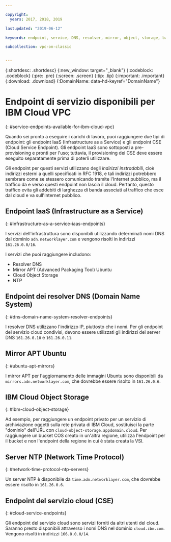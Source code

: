 ```yaml
---

copyright:
  years: 2017, 2018, 2019

lastupdated: "2019-06-12"

keywords: endpoint, service, DNS, resolver, mirror, object, storage, bandwidth, charges

subcollection: vpc-on-classic


---
```


{:shortdesc: .shortdesc}
{:new_window: target="_blank"}
{:codeblock: .codeblock}
{:pre: .pre}
{:screen: .screen}
{:tip: .tip}
{:important: .important}
{:download: .download}
{:DomainName: data-hd-keyref="DomainName"}

# Endpoint di servizio disponibili per IBM Cloud VPC
{: #service-endpoints-available-for-ibm-cloud-vpc}

Quando sei pronto a eseguire i carichi di lavoro, puoi raggiungere due tipi di endpoint: gli endpoint IaaS (Infrastructure as a Service) e gli endpoint CSE (Cloud Service Endpoint). Gli endpoint IaaS sono sottoposti a pre-provisioning e pronti per l'uso; tuttavia, il provisioning dei CSE deve essere eseguito separatamente prima di poterli utilizzare.

Gli endpoint per questi servizi utilizzano degli _indirizzi instradabili_, cioè indirizzi esterni a quelli specificati in RFC 1918, e tali indirizzi potrebbero sembrare come se stessero comunicando tramite l'Internet pubblico, ma il traffico da e verso questi endpoint non lascia il cloud. Pertanto, questo traffico evita gli addebiti di larghezza di banda associati al traffico che esce dal cloud e va sull'Internet pubblico.

## Endpoint IaaS (Infrastructure as a Service)
{: #infrastructure-as-a-service-iaas-endpoints}

I servizi dell'infrastruttura sono disponibili utilizzando determinati nomi DNS dal dominio `adn.networklayer.com` e vengono risolti in indirizzi `161.26.0.0/16`.

I servizi che puoi raggiungere includono:

* Resolver DNS
* Mirror APT (Advanced Packaging Tool) Ubuntu
* Cloud Object Storage
* NTP

## Endpoint dei resolver DNS (Domain Name System)
{: #dns-domain-name-system-resolver-endpoints}

I resolver DNS utilizzano l'indirizzo IP, piuttosto che i nomi. Per gli endpoint del servizio cloud condivisi, devono essere utilizzati gli indirizzi del server DNS `161.26.0.10` e `161.26.0.11`.

## Mirror APT Ubuntu
{: #ubuntu-apt-mirrors}

I mirror APT per l'aggiornamento delle immagini Ubuntu sono disponibili da `mirrors.adn.networklayer.com`, che dovrebbe essere risolto in `161.26.0.6`. 

## IBM Cloud Object Storage
{: #ibm-cloud-object-storage}

Ad esempio, per raggiungere un endpoint privato per un servizio di archiviazione oggetti sulla rete privata di IBM Cloud, sostituisci la parte "dominio" dell'URL con `cloud-object-storage.appdomain.cloud`. Per raggiungere un bucket COS creato in un'altra regione,
utilizza l'endpoint per il bucket e non l'endpoint della regione in cui è stata creata la VSI.

## Server NTP (Network Time Protocol)
{: #network-time-protocol-ntp-servers}

Un server NTP è disponibile da `time.adn.networklayer.com`, che dovrebbe essere risolto in `161.26.0.6`.

## Endpoint del servizio cloud (CSE)
{: #cloud-service-endpoints}

Gli endpoint del servizio cloud sono servizi forniti da altri utenti del cloud. Saranno presto disponibili attraverso i nomi DNS nel dominio `cloud.ibm.com`. Vengono risolti in indirizzi `166.8.0.0/14`.
